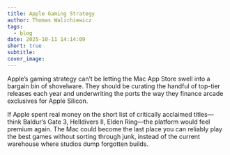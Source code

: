 ```yaml
---
title: Apple Gaming Strategy
author: Thomas Walichiewicz
tags:
  - blog
date: 2025-10-11 14:14:09
short: true
subtitle:
cover_image:
---
```


Apple’s gaming strategy can’t be letting the Mac App Store swell into a bargain bin of shovelware. They should be curating the handful of top-tier releases each year and underwriting the ports the way they finance arcade exclusives for Apple Silicon.

If Apple spent real money on the short list of critically acclaimed titles—think Baldur’s Gate 3, Helldivers II, Elden Ring—the platform would feel premium again. The Mac could become the last place you can reliably play the best games without sorting through junk, instead of the current warehouse where studios dump forgotten builds.
